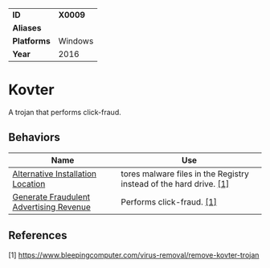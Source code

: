 |||
|---------|------------------------|
|**ID**|**X0009**|
|**Aliases**| |
|**Platforms**|Windows|
|**Year**| 2016 |


Kovter
======
A trojan that performs click-fraud.

Behaviors
---------
|Name|Use|
|---------------------|-------------------------------------------------------|
|[Alternative Installation Location](https://github.com/MBCProject/mbc-markdown/tree/master/defense-evasion/alter-install-location.md) | tores malware files in the Registry instead of the hard drive. [[1]](#1)|
|[Generate Fraudulent Advertising Revenue](https://github.com/MBCProject/mbc-markdown/tree/master/impact/generate-fraud-rev.md) | Performs click-fraud. [[1]](#1)|

References
----------
<a name="1">[1]</a> https://www.bleepingcomputer.com/virus-removal/remove-kovter-trojan